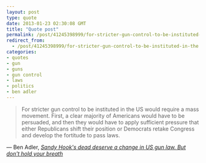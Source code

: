 ```yaml
---
layout: post
type: quote
date: 2013-01-23 02:30:08 GMT
title: "Quote post"
permalink: /post/41245398999/for-stricter-gun-control-to-be-instituted-in-the
redirect_from: 
  - /post/41245398999/for-stricter-gun-control-to-be-instituted-in-the
categories:
- quotes
- gun
- guns
- gun control
- laws
- politics
- ben adler
---
```

<blockquote>For stricter gun control to be instituted in the US would require a mass movement. First, a clear majority of Americans would have to be persuaded, and then they would have to apply sufficient pressure that either Republicans shift their position or Democrats retake Congress and develop the fortitude to pass laws.</blockquote>

 — Ben Adler, <i><a href="http://www.guardian.co.uk/commentisfree/2012/dec/15/sandy-hook-dead-deserve-change">Sandy Hook's dead deserve a change in US gun law. But don't hold your breath</a></i>